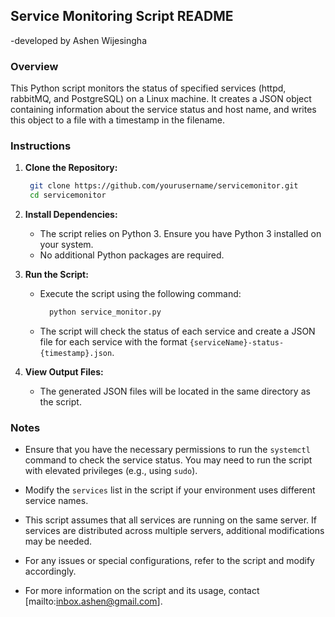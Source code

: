 ## Service Monitoring Script README
-developed by Ashen Wijesingha

### Overview

This Python script monitors the status of specified services (httpd, rabbitMQ, and PostgreSQL) on a Linux machine. It creates a JSON object containing information about the service status and host name, and writes this object to a file with a timestamp in the filename.

### Instructions

1. **Clone the Repository:**
   ```bash 
    git clone https://github.com/yourusername/servicemonitor.git
    cd servicemonitor
    ```

2. **Install Dependencies:**
    - The script relies on Python 3. Ensure you have Python 3 installed on your system.
    - No additional Python packages are required.

3. **Run the Script:**
    - Execute the script using the following command:
      ```bash 
        python service_monitor.py
        ```
    - The script will check the status of each service and create a JSON file for each service with the format `{serviceName}-status-{timestamp}.json`.

4. **View Output Files:**
    - The generated JSON files will be located in the same directory as the script.

### Notes

- Ensure that you have the necessary permissions to run the `systemctl` command to check the service status. You may need to run the script with elevated privileges (e.g., using `sudo`).

- Modify the `services` list in the script if your environment uses different service names.

- This script assumes that all services are running on the same server. If services are distributed across multiple servers, additional modifications may be needed.

- For any issues or special configurations, refer to the script and modify accordingly.

- For more information on the script and its usage, contact [mailto:inbox.ashen@gmail.com].
